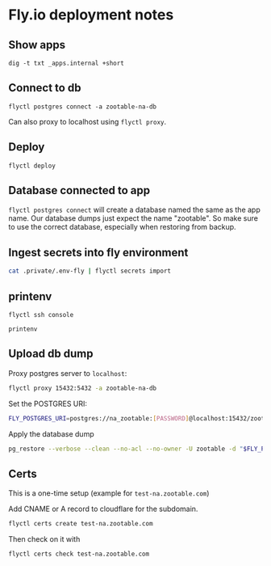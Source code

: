 # Fly.io deployment notes

## Show apps

`dig -t txt _apps.internal +short`

## Connect to db

`flyctl postgres connect -a zootable-na-db`

Can also proxy to localhost using `flyctl proxy`.

## Deploy

`flyctl deploy`

## Database connected to app

`flyctl postgres connect` will create a database named the same as the app name. Our database dumps just expect the name "zootable". So make sure to use the correct database, especially when restoring from backup.

## Ingest secrets into fly environment

```sh
cat .private/.env-fly | flyctl secrets import
```

## printenv

`flyctl ssh console`

`printenv`

## Upload db dump

Proxy postgres server to `localhost`:

```sh
flyctl proxy 15432:5432 -a zootable-na-db
```

Set the POSTGRES URI:

```sh
FLY_POSTGRES_URI=postgres://na_zootable:[PASSWORD]@localhost:15432/zootable
```

Apply the database dump

```sh
pg_restore --verbose --clean --no-acl --no-owner -U zootable -d "$FLY_POSTGRES_URI" latest.dump
```

## Certs

This is a one-time setup (example for `test-na.zootable.com`)

Add CNAME or A record to cloudflare for the subdomain.

```sh
flyctl certs create test-na.zootable.com
```

Then check on it with

```sh
flyctl certs check test-na.zootable.com
```
